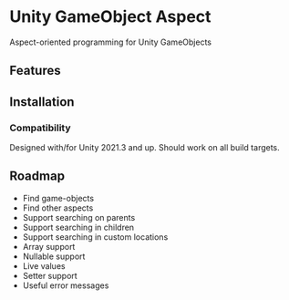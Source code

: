 # Unity GameObject Aspect

Aspect-oriented programming for Unity GameObjects

## Features

## Installation

### Compatibility

Designed with/for Unity 2021.3 and up. Should work on all build targets.

## Roadmap

- Find game-objects
- Find other aspects
- Support searching on parents
- Support searching in children
- Support searching in custom locations
- Array support
- Nullable support
- Live values
- Setter support
- Useful error messages
